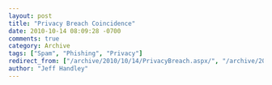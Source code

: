 ```yaml
---
layout: post
title: "Privacy Breach Coincidence"
date: 2010-10-14 08:09:28 -0700
comments: true
category: Archive
tags: ["Spam", "Phishing", "Privacy"]
redirect_from: ["/archive/2010/10/14/PrivacyBreach.aspx/", "/archive/2010/10/14/privacybreach.aspx"]
author: "Jeff Handley"
---
```


